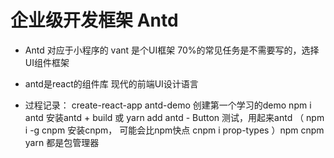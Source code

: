 # 企业级开发框架 Antd
- Antd 对应于小程序的 vant
 是个UI框架  70%的常见任务是不需要写的，选择UI组件框架

 - antd是react的组件库 现代的前端UI设计语言

- 过程记录：
    create-react-app antd-demo  创建第一个学习的demo
    npm i antd   安装antd + build 或 yarn add antd
        - Button 测试，用起来antd
   （ npm i -g cnpm  安装cnpm， 可能会比npm快点
    cnpm i prop-types  ）npm cnpm yarn 都是包管理器